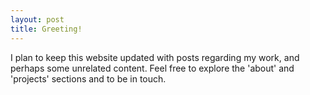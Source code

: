 ```yaml
---
layout: post
title: Greeting!
---
```


I plan to keep this website updated with posts regarding my work, and perhaps some unrelated content. Feel free to explore the 'about' and 'projects' sections and to be in touch.

